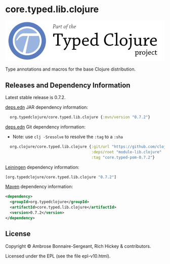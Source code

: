 # core.typed.lib.clojure

<a href='http://typedclojure.org'><img src='images/part-of-typed-clojure-project.png'></a>

Type annotations and macros for the base Clojure distribution.

## Releases and Dependency Information

Latest stable release is 0.7.2.

[deps.edn](https://clojure.org/reference/deps_and_cli) JAR dependency information:

```clj
  org.typedclojure/core.typed.lib.clojure {:mvn/version "0.7.2"}
 ```

[deps.edn](https://clojure.org/reference/deps_and_cli) Git dependency information:

- Note: use `clj -Sresolve` to resolve the `:tag` to a `:sha`

```clj
  org.clojure/core.typed.lib.clojure {:git/url "https://github.com/clojure/core.typed"
                                      :deps/root "module-lib.clojure"
                                      :tag "core.typed-pom-0.7.2"}
```

[Leiningen](https://github.com/technomancy/leiningen) dependency information:

```clojure
[org.typedclojure/core.typed.lib.clojure "0.7.2"]
```

[Maven](https://maven.apache.org/) dependency information:

```XML
<dependency>
  <groupId>org.typedclojure</groupId>
  <artifactId>core.typed.lib.clojure</artifactId>
  <version>0.7.2</version>
</dependency>
```

## License

Copyright © Ambrose Bonnaire-Sergeant, Rich Hickey & contributors.

Licensed under the EPL (see the file epl-v10.html).
